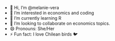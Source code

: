 - 👋 Hi, I’m @melanie-vera
- 👀 I’m interested in economics and coding
- 🌱 I’m currently learning R
- 💞️ I’m looking to collaborate on economics topics.
- 😄 Pronouns: She/Her
- ⚡ Fun fact: I love Chilean birds :bird:

<!---
melanie-vera/melanie-vera is a ✨ special ✨ repository because its `README.md` (this file) appears on your GitHub profile.
You can click the Preview link to take a look at your changes.
--->
